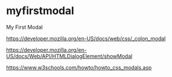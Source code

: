 # myfirstmodal
My First Modal


https://developer.mozilla.org/en-US/docs/web/css/_colon_modal


https://developer.mozilla.org/en-US/docs/Web/API/HTMLDialogElement/showModal


https://www.w3schools.com/howto/howto_css_modals.asp
